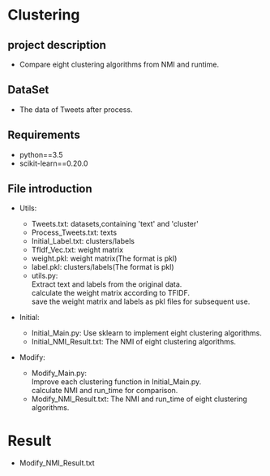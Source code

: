 Clustering
===========
project description
--------------------
* Compare eight clustering algorithms from NMI and runtime.

DataSet
-------------
* The data of Tweets after process.

Requirements
-------------
* python==3.5
* scikit-learn==0.20.0

File introduction
----------------
* Utils:
  + Tweets.txt: datasets,containing 'text' and 'cluster'
  + Process_Tweets.txt: texts
  + Initial_Label.txt: clusters/labels
  + TfIdf_Vec.txt: weight matrix
  + weight.pkl: weight matrix(The format is pkl)
  + label.pkl: clusters/labels(The format is pkl)
  + utils.py:  
    Extract text and labels from the original data.  
    calculate the weight matrix according to TFIDF.  
    save the weight matrix and labels as pkl files for subsequent use.  

* Initial:
  + Initial_Main.py: Use sklearn to implement eight clustering algorithms.
  + Initial_NMI_Result.txt: The NMI of eight clustering algorithms.

* Modify:
  + Modify_Main.py:  
    Improve each clustering function in Initial_Main.py.    
    calculate NMI and run_time for comparison.    
  + Modify_NMI_Result.txt: The NMI and run_time of eight clustering algorithms.  

Result
======
* Modify_NMI_Result.txt


